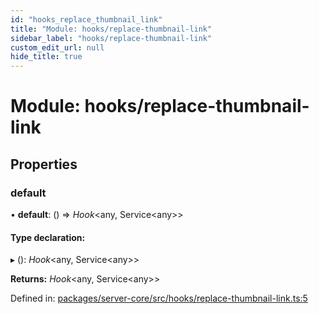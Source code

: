 ```yaml
---
id: "hooks_replace_thumbnail_link"
title: "Module: hooks/replace-thumbnail-link"
sidebar_label: "hooks/replace-thumbnail-link"
custom_edit_url: null
hide_title: true
---
```


# Module: hooks/replace-thumbnail-link

## Properties

### default

• **default**: () => *Hook*<any, Service<any\>\>

#### Type declaration:

▸ (): *Hook*<any, Service<any\>\>

**Returns:** *Hook*<any, Service<any\>\>

Defined in: [packages/server-core/src/hooks/replace-thumbnail-link.ts:5](https://github.com/xr3ngine/xr3ngine/blob/2d83606b6/packages/server-core/src/hooks/replace-thumbnail-link.ts#L5)
